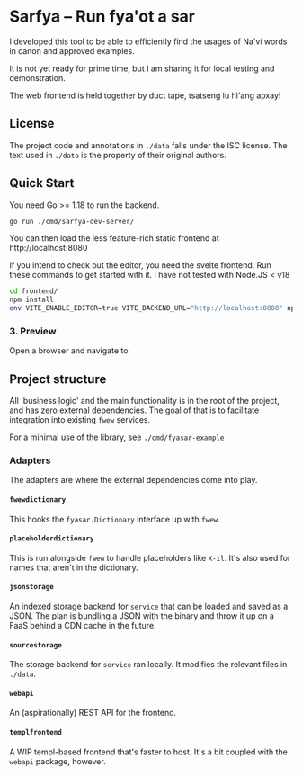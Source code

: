 # Sarfya – Run fya'ot a sar

I developed this tool to be able to efficiently find the usages of Na'vi words in canon and approved examples.

It is not yet ready for prime time, but I am sharing it for local testing and demonstration.

The web frontend is held together by duct tape, tsatseng lu hì'ang apxay!

## License

The project code and annotations in `./data` falls under the ISC license.
The text used in `./data` is the property of their original authors.

## Quick Start

You need Go >= 1.18 to run the backend.

```bash
go run ./cmd/sarfya-dev-server/
```

You can then load the less feature-rich static frontend at http://localhost:8080

If you intend to check out the editor, you need the svelte frontend.
Run these commands to get started with it. I have not tested with Node.JS < v18

```bash
cd frontend/
npm install
env VITE_ENABLE_EDITOR=true VITE_BACKEND_URL="http://localhost:8080" npm run dev
```

### 3. Preview
Open a browser and navigate to 

## Project structure

All 'business logic' and the main functionality is in the root of the project, and has zero external dependencies.
The goal of that is to facilitate integration into existing `fwew` services.

For a minimal use of the library, see `./cmd/fyasar-example`

### Adapters

The adapters are where the external dependencies come into play.

#### `fwewdictionary`

This hooks the `fyasar.Dictionary` interface up with `fwew`.

#### `placeholderdictionary`

This is run alongside `fwew` to handle placeholders like `X-ìl`.
It's also used for names that aren't in the dictionary.

#### `jsonstorage`

An indexed storage backend for `service` that can be loaded and saved as a JSON.
The plan is bundling a JSON with the binary and throw it up on a FaaS behind a CDN cache in the future.

#### `sourcestorage`

The storage backend for `service` ran locally. 
It modifies the relevant files in `./data`.

#### `webapi`

An (aspirationally) REST API for the frontend.

#### `templfrontend`

A WIP templ-based frontend that's faster to host. 
It's a bit coupled with the `webapi` package, however.